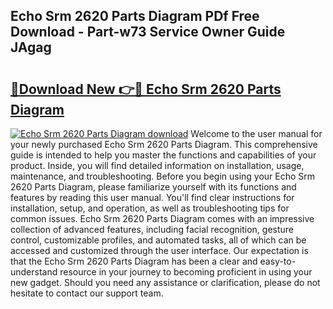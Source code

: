 ## Echo Srm 2620 Parts Diagram PDf Free Download - Part-w73 Service Owner Guide JAgag

# <h2><a href="http://dfttbjc.blite.top/?on=Echo+Srm+2620+Parts+Diagram">🔗Download New 👉🔴 Echo Srm 2620 Parts Diagram</a></h2>

[![Echo Srm 2620 Parts Diagram download](https://i.imgur.com/lujVjoI.png)](http://dfttbjc.blite.top/?on=Echo+Srm+2620+Parts+Diagram)
Welcome to the user manual for your newly purchased Echo Srm 2620 Parts Diagram. This comprehensive guide is intended to help you master the functions and capabilities of your product. Inside, you will find detailed information on installation, usage, maintenance, and troubleshooting. Before you begin using your Echo Srm 2620 Parts Diagram, please familiarize yourself with its functions and features by reading this user manual. You'll find clear instructions for installation, setup, and operation, as well as troubleshooting tips for common issues. Echo Srm 2620 Parts Diagram comes with an impressive collection of advanced features, including facial recognition, gesture control, customizable profiles, and automated tasks, all of which can be accessed and customized through the user interface. Our expectation is that the Echo Srm 2620 Parts Diagram has been a clear and easy-to-understand resource in your journey to becoming proficient in using your new gadget. Should you need any assistance or clarification, please do not hesitate to contact our support team.
